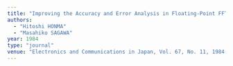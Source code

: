 ```yaml
---
title: "Improving the Accuracy and Error Analysis in Floating-Point FFT Computation"
authors:
  - "Hitoshi HONMA"
  - "Masahiko SAGAWA"
year: 1984
type: "journal"
venue: "Electronics and Communications in Japan, Vol. 67, No. 11, 1984-11-01."
---
```

